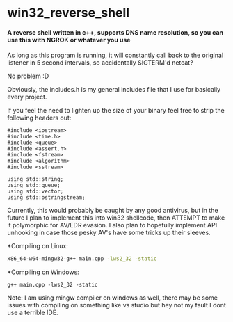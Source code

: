 # win32_reverse_shell
#### A reverse shell written in c++, supports DNS name resolution, so you can use this with NGROK or whatever you use

As long as this program is running, it will constantly call back to the original listener in 5 second intervals, so accidentally SIGTERM'd netcat? 

No problem :D

Obviously, the includes.h is my general includes file that I use for basically every project. 

If you feel the need to lighten up the size of your binary feel free to strip the following headers out:
```
#include <iostream>
#include <time.h>
#include <queue>
#include <assert.h>
#include <fstream>
#include <algorithm>
#include <sstream>

using std::string;
using std::queue;
using std::vector;
using std::ostringstream;
```
Currently, this would probably be caught by any good antivirus, but in the future I plan to implement this into win32 shellcode, then ATTEMPT to make it polymorphic for AV/EDR evasion. I also plan to hopefully implement API unhooking in case those pesky AV's have some tricks up their sleeves.

*Compiling on Linux:
```bash
x86_64-w64-mingw32-g++ main.cpp -lws2_32 -static
```
*Compiling on Windows:
```
g++ main.cpp -lws2_32 -static
```
Note: I am using mingw compiler on windows as well, there may be some issues with compiling on something like vs studio but hey not my fault I dont use a terrible IDE.
